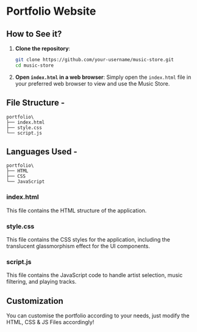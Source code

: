 # Portfolio Website


## How to See it?

1. **Clone the repository**:
   ```bash
   git clone https://github.com/your-username/music-store.git
   cd music-store
   ```

2. **Open `index.html` in a web browser**:
   Simply open the `index.html` file in your preferred web browser to view and use the Music Store.

   
## File Structure -
```palntext
portfolio\
├── index.html
├── style.css
└── script.js
```


## Languages Used -
```palntext
portfolio\
├── HTML
├── CSS
└── JavaScript
```


### index.html

This file contains the HTML structure of the application.


### style.css

This file contains the CSS styles for the application, including the translucent glassmorphism effect for the UI components.


### script.js

This file contains the JavaScript code to handle artist selection, music filtering, and playing tracks.

## Customization

You can customise the portfolio according to your needs, just modify the HTML, CSS & JS Files accordingly!

